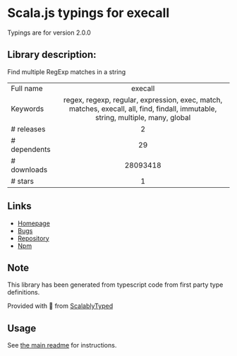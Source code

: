 
# Scala.js typings for execall

Typings are for version 2.0.0

## Library description:
Find multiple RegExp matches in a string

|                    |                 |
| ------------------ | :-------------: |
| Full name          | execall |
| Keywords           | regex, regexp, regular, expression, exec, match, matches, execall, all, find, findall, immutable, string, multiple, many, global |
| # releases         | 2 |
| # dependents       | 29 |
| # downloads        | 28093418 |
| # stars            | 1 |

## Links
- [Homepage](https://github.com/sindresorhus/execall#readme)
- [Bugs](https://github.com/sindresorhus/execall/issues)
- [Repository](https://github.com/sindresorhus/execall)
- [Npm](https://www.npmjs.com/package/execall)
    


## Note
This library has been generated from typescript code from first party type definitions.

Provided with :purple_heart: from [ScalablyTyped](https://github.com/oyvindberg/ScalablyTyped)

## Usage
See [the main readme](../../readme.md) for instructions.


